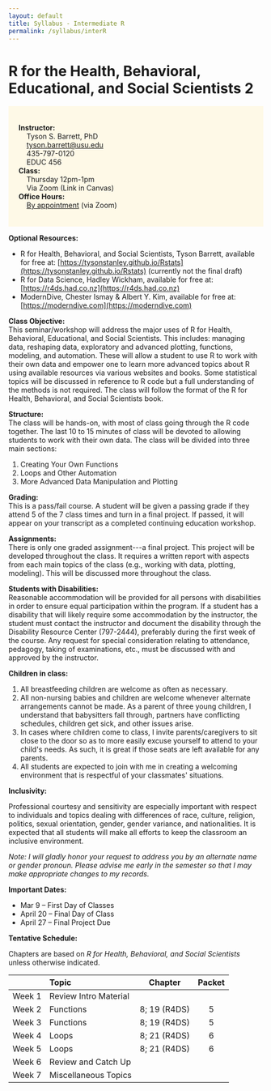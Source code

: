 ```yaml
---
layout: default
title: Syllabus - Intermediate R
permalink: /syllabus/interR
---
```


# R for the Health, Behavioral, Educational, and Social Scientists 2

<div style="background-color: #FEF9E7; padding: 20px;">

<strong>Instructor:</strong> <br>
&nbsp; &nbsp; Tyson S. Barrett, PhD <br>
&nbsp; &nbsp; tyson.barrett@usu.edu <br>
&nbsp; &nbsp; 435-797-0120 <br>
&nbsp; &nbsp; EDUC 456 <br>
<strong>Class:</strong> <br>
&nbsp; &nbsp; Thursday 12pm-1pm <br>
&nbsp; &nbsp; Via Zoom (Link in Canvas) <br>
<strong>Office Hours:</strong> <br>
&nbsp; &nbsp; <a href="https://cehsam.usu.edu/ramonline/BookAppt?C=C&T=P&P=181">By appointment</a> (via Zoom)

</div>


**Optional Resources:** 

-	R for Health, Behavioral, and Social Scientists, Tyson Barrett, available for free at: [https://tysonstanley.github.io/Rstats](https://tysonstanley.github.io/Rstats) (currently not the final draft)
- R for Data Science, Hadley Wickham, available for free at: [https://r4ds.had.co.nz](https://r4ds.had.co.nz)
- ModernDive, Chester Ismay & Albert Y. Kim, available for free at: [https://moderndive.com](https://moderndive.com)

**Class Objective:** <br>
This seminar/workshop will address the major uses of R for Health, Behavioral, Educational, and Social Scientists. This includes: managing data, reshaping data, exploratory and advanced plotting, functions, modeling, and automation. These will allow a student to use R to work with their own data and empower one to learn more advanced topics about R using available resources via various websites and books. Some statistical topics will be discussed in reference to R code but a full understanding of the methods is not required. The class will follow the format of the R for Health, Behavioral, and Social Scientists book.

**Structure:** <br>
The class will be hands-on, with most of class going through the R code together. The last 10 to 15 minutes of class will be devoted to allowing students to work with their own data. The class will be divided into three main sections:

1. Creating Your Own Functions
2. Loops and Other Automation
3. More Advanced Data Manipulation and Plotting

**Grading:** <br>
This is a pass/fail course. A student will be given a passing grade if they attend 5 of the 7 class times and turn in a final project. If passed, it will appear on your transcript as a completed continuing education workshop.

**Assignments:** <br>
There is only one graded assignment---a final project. This project will be developed throughout the class. It requires a written report with aspects from each main topics of the class (e.g., working with data, plotting, modeling). This will be discussed more throughout the class.

**Students with Disabilities:** <br> 
Reasonable accommodation will be provided for all persons with disabilities in order to ensure equal participation within the program. If a student has a disability that will likely require some accommodation by the instructor, the student must contact the instructor and document the disability through the Disability Resource Center (797-2444), preferably during the first week of the course. Any request for special consideration relating to attendance, pedagogy, taking of examinations, etc., must be discussed with and approved by the instructor. 

**Children in class:**

1. All breastfeeding children are welcome as often as necessary.
2. All non-nursing babies and children are welcome whenever alternate arrangements cannot be made. As a parent of three young children, I understand that babysitters fall through, partners have conflicting schedules, children get sick, and other issues arise.
3. In cases where children come to class, I invite parents/caregivers to sit close to the door so as to more easily excuse yourself to attend to your child's needs. As such, it is great if those seats are left available for any parents.
4. All students are expected to join with me in creating a welcoming environment that is respectful of your classmates' situations.

**Inclusivity:**

Professional courtesy and sensitivity are especially important with respect to individuals and topics dealing with differences of race, culture, religion, politics, sexual orientation, gender, gender variance, and nationalities. It is expected that all students will make all efforts to keep the classroom an inclusive environment. 

*Note: I will gladly honor your request to address you by an alternate name or gender pronoun. Please advise me early in the semester so that I may make appropriate changes to my records.*

**Important Dates:** <br>

- Mar 9 – First Day of Classes
-	April 20 – Final Day of Class
-	April 27 – Final Project Due

**Tentative Schedule:**

Chapters are based on *R for Health, Behavioral, and Social Scientists* unless otherwise indicated.

| &nbsp;  |     Topic               | Chapter        | Packet
|---------|:------------------------|:--------------:|:-------:
| Week 1  | Review Intro Material   | &nbsp;         | &nbsp;
| Week 2  | Functions               | 8; 19 (R4DS)   | 5
| Week 3  | Functions               | 8; 19 (R4DS)   | 5
| Week 4  | Loops                   | 8; 21 (R4DS)   | 6
| Week 5  | Loops                   | 8; 21 (R4DS)   | 6
| Week 6  | Review and Catch Up     | &nbsp;         | &nbsp;
| Week 7  | Miscellaneous Topics    | &nbsp;         | &nbsp;



